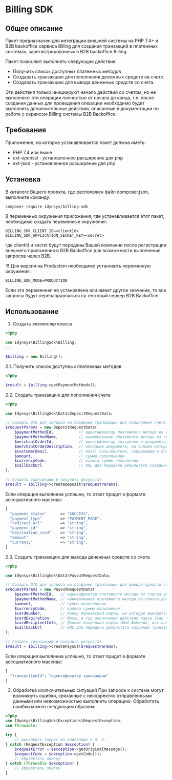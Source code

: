 # Billing SDK

## Общее описание

Пакет предназначен для интеграции внешней системы на PHP 7.4+ и B2B backoffice сервиса Billing 
для создания транзакций в платежных системах, зарегистрированных в B2B backoffice.Billing.

Пакет позволяет выполнять следующие действия:
- Получить список доступных платежных методов
- Создавать транзакцию для пополнения денежных средств на счете. 
- Создавать транзакцию для вывода денежных средств со счета.

Эти действия только инициируют начало действий со счетом, но не выполняют эти операции полностью от начала до конца, 
т.е. после создания данных для проведения операции необходимо будет выполнить дополнительные действия, описанные в 
документации по работе с сервисом Billing системы B2B Backoffice.

## Требования

Приложение, на которое устанавливается пакет должна иметь:

- PHP 7.4 или выше
- ext-openssl - установленное расширение для php
- ext-json - установленное расширение для php

## Установка

В каталоге Вашего проекта, где расположен файл composer.json,  выполните команду:
```
composer require idynsys/billing-sdk
```

В переменных окружения приложения, где устанавливается этот пакет, необходимо создать 
переменные окружения:
```dotenv
BILLING_SDK_CLIENT_ID=<clientId>
BILLING_SDK_APPLICATION_SECRET_KEY=<secret>
```
где clientId и secret будут переданы Вашей компании после регистрации внешнего 
приложения в B2B Backoffice для возможности выполнения запросов через B2B.

!!! Для версии на Production необходимо установить переменную окружения:
```dotenv
BILLING_SDK_MODE=PRODUCTION
```
Если эта переменная не установлена или имеет другое значение, то все запросы
будут перенаправляться на тестовый сервер B2B Backoffice.

## Использование

1. Создать экземпляр класса 

```php
<?php

use Idynsys\BillingSdk\Billing;
...

$billing = new Billing();
```

2.1. Получить список доступных платежных методов
```php
<?php

$result = $billing->getPaymentMethods();
```

2.2. Создать транзакцию для пополнения счета
```php
<?php

use Idynsys\BillingSdk\Data\DepositRequestData;

// Созадть DTO для запроса на создание транзакции для пополнения счета
$requestParams = new DepositRequestData(
    $paymentMethodId,           // идентификатор платежного метода из списка доступных платежных методов
    $paymentMethodName,         // наименование платежного метода из списка доступных платежных методов
    $merchantOrderId,           // идентификатор внутреннего документа, на основе которого создается транзакция
    $merchantOrderDescription,  // описание документа, на основе которого созадется транзакция
    $customerEmail,             // email пользователя, совершающего операцию
    $amount,                    // сумма попоплнения
    $currencyCode,              // валюта суммы пополнения
    $callbackUrl                // URL для передачи результата создания транзакции в B2B backoffice
);

// Создать транзакцию и получить результат
$result = $billing->createDeposit($requestParams);
```
Если операция выполнена успешно, то ответ придет в формате ассоциативного массива:
```php
[
  "payment_status"      => "SUCCESS",
  "payment_type"        => "PAYMENT_PAGE",
  "redirect_url"        => "string",
  "payment_id"          => "string",
  "destination_card"    => "string",
  "amount"              => "string",
  "currency"            => "string",
]
```

2.3. Создать транзакцию для вывода денежных средств со счета
```php
<?php

use Idynsys\BillingSdk\Data\PayoutRequestData;

// Созадть DTO для запроса на создание транзакции для вывода средств со счета
$requestParams = new PayoutRequestData(
    $paymentMethodId,   // идентификатор платежного метода из списка доступных платежных методов
    $paymentMethodName, // наименование платежного метода из списка доступных платежных методов
    $amount,            // сумма попоплнения
    $currencyCode,      // валюта суммы пополнения
    $cardNumber,        // Номер банковской карты, на которую выводятся деньги
    $cardExpiration,    // Месяц и год оконччания действия карты (как написано на карте)
    $cardRecipientInfo, // Данные владельца карты (Имя Фамилия, как написано на карте)
    $callbackUrl        // URL для передачи результата создания транзакции в B2B backoffice
);

// Создать транзакцию и получить результат
$result = $billing->createPayout($requestParams);
```
Если операция выполнена успешно, то ответ придет в формате ассоциативного массива:
```php
[
  "transactionId": "идентификатор транзакции"
]
```
3. Обработка исключительных ситуаций
При запросе к системе могут возникнуть ошибки, связанные с некорректно отправленными данными
или невозможностью выполнить операцию. Обработать ошибки можно следующим образом:
```php
<?php
use Idynsys\BillingSdk\Exceptions\RequestException;
use Throwable;

try {
    // выполнить запрос из описанных в п. 2.
} catch (RequestException $exception) {
    $requestError = $exception->getOriginalMessage();
    $requestCode = $exception->getCode());
    // обработать ошибку
} catch (Throwable $exception) {
    // обработать ошибку
}
```
